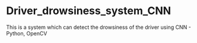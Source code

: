 # Driver_drowsiness_system_CNN
This is a system which can detect the drowsiness of the driver using CNN - Python, OpenCV


